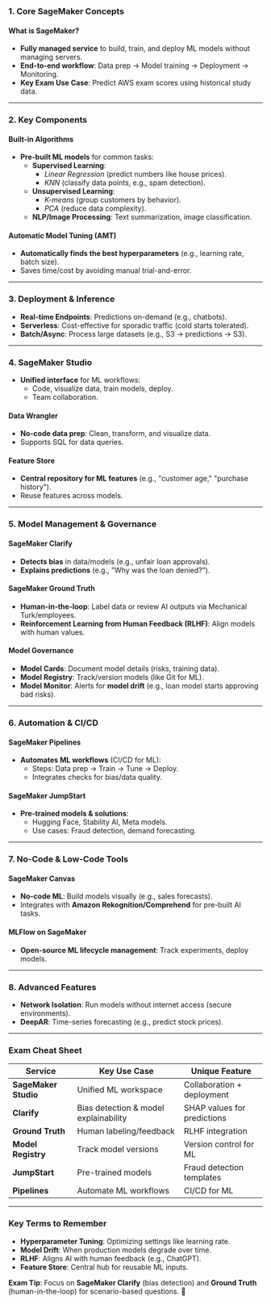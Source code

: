 ### **1. Core SageMaker Concepts**  
#### **What is SageMaker?**  
- **Fully managed service** to build, train, and deploy ML models without managing servers.  
- **End-to-end workflow**: Data prep → Model training → Deployment → Monitoring.  
- **Key Exam Use Case**: Predict AWS exam scores using historical study data.  

---

### **2. Key Components**  
#### **Built-in Algorithms**  
- **Pre-built ML models** for common tasks:  
  - **Supervised Learning**:  
    - *Linear Regression* (predict numbers like house prices).  
    - *KNN* (classify data points, e.g., spam detection).  
  - **Unsupervised Learning**:  
    - *K-means* (group customers by behavior).  
    - *PCA* (reduce data complexity).  
  - **NLP/Image Processing**: Text summarization, image classification.  

#### **Automatic Model Tuning (AMT)**  
- **Automatically finds the best hyperparameters** (e.g., learning rate, batch size).  
- Saves time/cost by avoiding manual trial-and-error.  

---

### **3. Deployment & Inference**  
- **Real-time Endpoints**: Predictions on-demand (e.g., chatbots).  
- **Serverless**: Cost-effective for sporadic traffic (cold starts tolerated).  
- **Batch/Async**: Process large datasets (e.g., S3 → predictions → S3).  

---

### **4. SageMaker Studio**  
- **Unified interface** for ML workflows:  
  - Code, visualize data, train models, deploy.  
  - Team collaboration.  

#### **Data Wrangler**  
- **No-code data prep**: Clean, transform, and visualize data.  
- Supports SQL for data queries.  

#### **Feature Store**  
- **Central repository for ML features** (e.g., "customer age," "purchase history").  
- Reuse features across models.  

---

### **5. Model Management & Governance**  
#### **SageMaker Clarify**  
- **Detects bias** in data/models (e.g., unfair loan approvals).  
- **Explains predictions** (e.g., "Why was the loan denied?").  

#### **SageMaker Ground Truth**  
- **Human-in-the-loop**: Label data or review AI outputs via Mechanical Turk/employees.  
- **Reinforcement Learning from Human Feedback (RLHF)**: Align models with human values.  

#### **Model Governance**  
- **Model Cards**: Document model details (risks, training data).  
- **Model Registry**: Track/version models (like Git for ML).  
- **Model Monitor**: Alerts for **model drift** (e.g., loan model starts approving bad risks).  

---

### **6. Automation & CI/CD**  
#### **SageMaker Pipelines**  
- **Automates ML workflows** (CI/CD for ML):  
  - Steps: Data prep → Train → Tune → Deploy.  
  - Integrates checks for bias/data quality.  

#### **SageMaker JumpStart**  
- **Pre-trained models & solutions**:  
  - Hugging Face, Stability AI, Meta models.  
  - Use cases: Fraud detection, demand forecasting.  

---

### **7. No-Code & Low-Code Tools**  
#### **SageMaker Canvas**  
- **No-code ML**: Build models visually (e.g., sales forecasts).  
- Integrates with **Amazon Rekognition/Comprehend** for pre-built AI tasks.  

#### **MLFlow on SageMaker**  
- **Open-source ML lifecycle management**: Track experiments, deploy models.  

---

### **8. Advanced Features**  
- **Network Isolation**: Run models without internet access (secure environments).  
- **DeepAR**: Time-series forecasting (e.g., predict stock prices).  

---

### **Exam Cheat Sheet**  
| **Service**               | **Key Use Case**                          | **Unique Feature**                     |  
|---------------------------|-------------------------------------------|----------------------------------------|  
| **SageMaker Studio**       | Unified ML workspace                      | Collaboration + deployment             |  
| **Clarify**                | Bias detection & model explainability     | SHAP values for predictions            |  
| **Ground Truth**           | Human labeling/feedback                   | RLHF integration                        |  
| **Model Registry**         | Track model versions                      | Version control for ML                 |  
| **JumpStart**              | Pre-trained models                        | Fraud detection templates              |  
| **Pipelines**              | Automate ML workflows                     | CI/CD for ML                           |  

---

### **Key Terms to Remember**  
- **Hyperparameter Tuning**: Optimizing settings like learning rate.  
- **Model Drift**: When production models degrade over time.  
- **RLHF**: Aligns AI with human feedback (e.g., ChatGPT).  
- **Feature Store**: Central hub for reusable ML inputs.  

**Exam Tip**: Focus on **SageMaker Clarify** (bias detection) and **Ground Truth** (human-in-the-loop) for scenario-based questions. 🚀